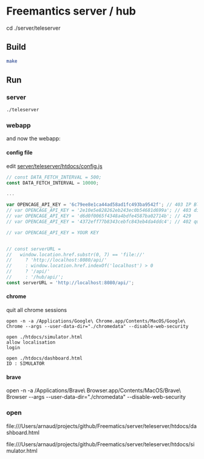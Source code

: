 # Freemantics server / hub

cd ./server/teleserver

## Build

```bash
make
```

## Run

### server

```bash
./teleserver
```

### webapp

and now the webapp:

#### config file

edit [server/teleserver/htdocs/config.js](.teleserver/htdocs/config.js)

```js
// const DATA_FETCH_INTERVAL = 500;
const DATA_FETCH_INTERVAL = 10000;

...

var OPENCAGE_API_KEY = '6c79ee8e1ca44ad58ad1fc493ba9542f'; // 403 IP Blocked
// var OPENCAGE_API_KEY = '2e10e5e828262eb243ec0b54681d699a'; // 403 disabled
// var OPENCAGE_API_KEY = 'd6d0f0065f4348a4bdfe4587ba02714b'; // 429
// var OPENCAGE_API_KEY = '4372eff77b8343cebfc843eb4da4ddc4'; // 402 quota exceeded

// var OPENCAGE_API_KEY = YOUR KEY


// const serverURL =
//   window.location.href.substr(0, 7) == 'file://'
//     ? 'http://localhost:8080/api/'
//     : window.location.href.indexOf('localhost') > 0
//     ? '/api/'
//     : '/hub/api/';
const serverURL = 'http://localhost:8080/api/';

```

#### chrome

quit all chrome sessions

<!-- rm -rf ./chromedata/* -->

```
open -n -a /Applications/Google\ Chrome.app/Contents/MacOS/Google\ Chrome --args --user-data-dir="./chromedata" --disable-web-security

open ./htdocs/simulator.html
allow localisation
login

open ./htdocs/dashboard.html
ID : SIMULATOR
```

#### brave

open -n -a /Applications/Brave\ Browser.app/Contents/MacOS/Brave\ Browser --args --user-data-dir="./chromedata" --disable-web-security

### open

file:///Users/arnaud/projects/github/Freematics/server/teleserver/htdocs/dashboard.html

file:///Users/arnaud/projects/github/Freematics/server/teleserver/htdocs/simulator.html
